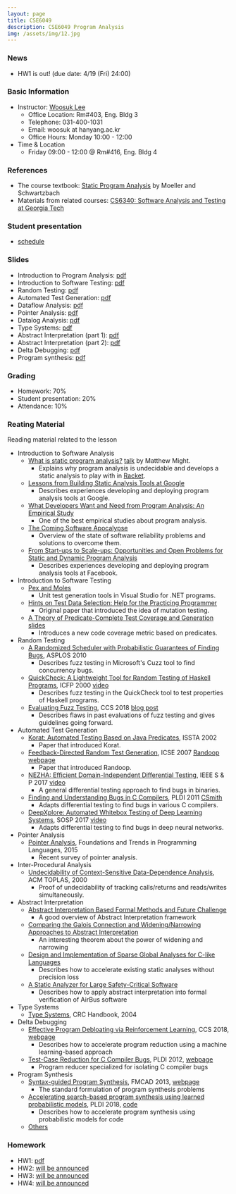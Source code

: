 ```yaml
---
layout: page
title: CSE6049
description: CSE6049 Program Analysis
img: /assets/img/12.jpg
---
```


### News
* HW1 is out! (due date: 4/19 (Fri) 24:00)


### Basic Information
* Instructor: [Woosuk Lee](http://psl.hanynag.ac.kr)
  * Office Location: Rm#403, Eng. Bldg 3 
  * Telephone: 031-400-1031 
  * Email: woosuk at hanyang.ac.kr 
  * Office Hours: Monday 10:00 - 12:00 
* Time & Location
  * Friday 09:00 - 12:00 @ Rm#416, Eng. Bldg 4

### References
* The course textbook: [Static Program Analysis](https://cs.au.dk/~amoeller/spa/spa.pdf) by Moeller and Schwartzbach 
* Materials from related courses: [CS6340: Software Analysis and Testing at Georgia Tech](http://rightingcode.org/index.html)

### Student presentation
* [schedule](https://docs.google.com/spreadsheets/d/16FGO0ddBHbgN0ftSlu2FBJtyfueRbAfr-g-JnAqELPY/edit?usp=sharing)

### Slides
* Introduction to Program Analysis: [pdf](http://psl.hanyang.ac.kr/~wslee/courses/cse6049/1.pdf)
* Introduction to Software Testing: [pdf](http://psl.hanyang.ac.kr/~wslee/courses/cse6049/2.pdf)
* Random Testing: [pdf](http://psl.hanyang.ac.kr/~wslee/courses/cse6049/3.pdf)
* Automated Test Generation: [pdf](http://psl.hanyang.ac.kr/~wslee/courses/cse6049/4.pdf)
* Dataflow Analysis: [pdf](http://psl.hanyang.ac.kr/~wslee/courses/cse6049/5.pdf)
* Pointer Analysis: [pdf](http://psl.hanyang.ac.kr/~wslee/courses/cse6049/6.pdf)
* Datalog Analysis: [pdf](http://psl.hanyang.ac.kr/~wslee/courses/cse6049/8.pdf)
* Type Systems: [pdf](http://psl.hanyang.ac.kr/~wslee/courses/cse6049/9.pdf)
* Abstract Interpretation (part 1): [pdf](http://psl.hanyang.ac.kr/~wslee/courses/cse6049/10.pdf)
* Abstract Interpretation (part 2): [pdf](http://psl.hanyang.ac.kr/~wslee/courses/cse6049/11.pdf)
* Delta Debugging: [pdf](http://psl.hanyang.ac.kr/~wslee/courses/cse6049/12.pdf)
* Program synthesis: [pdf](http://psl.hanyang.ac.kr/~wslee/courses/cse6049/13.pdf)

### Grading
* Homework: 70%
* Student presentation: 20% 
* Attendance: 10% 

### Reating Material
Reading material related to the lesson
* Introduction to Software Analysis
  * [What is static program analysis?](http://matt.might.net/articles/intro-static-analysis/) [talk](https://www.youtube.com/watch?v=POvX4hYIoxg) by Matthew Might. 
	  - Explains why program analysis is undecidable and develops a static analysis to play with in [Racket](https://racket-lang.org/).
  * [Lessons from Building Static Analysis Tools at Google](https://cacm.acm.org/magazines/2018/4/226371-lessons-from-building-static-analysis-tools-at-google/fulltext)
	  - Describes experiences developing and deploying program analysis tools at Google.
  * [What Developers Want and Need from Program Analysis: An Empirical Study](https://www.microsoft.com/en-us/research/uploads/prod/2016/07/What-Developers-Want-and-Need-from-Program-Analysis-An-Empirical-Study.pdf)
	  - One of the best empirical studies about program analysis.
  * [The Coming Software Apocalypse](https://www.theatlantic.com/technology/archive/2017/09/saving-the-world-from-code/540393/)
	  - Overview of the state of software reliability problems and solutions to overcome them.
  * [From Start-ups to Scale-ups: Opportunities and Open Problems for Static and Dynamic Program Analysis](https://research.fb.com/wp-content/uploads/2018/05/from-start-ups-to-scale-ups-opportunities-and-open-problems-for-static-and-dynamic-program-analysis.pdf)
	  - Describes experiences developing and deploying program analysis tools at Facebook.
* Introduction to Software Testing
  * [Pex and Moles](https://www.microsoft.com/en-us/research/project/pex-and-moles-isolation-and-white-box-unit-testing-for-net/)
	  - Unit test generation tools in Visual Studio for .NET programs.
  * [Hints on Test Data Selection: Help for the Practicing Programmer](https://www.computer.org/csdl/mags/co/1978/04/01646911.pdf)
	  - Original paper that introduced the idea of mutation testing.
  * [A Theory of Predicate-Complete Test Coverage and Generation](https://www.microsoft.com/en-us/research/publication/a-theory-of-predicate-complete-test-coverage-and-generation/) [slides](https://www.cs.cmu.edu/~aldrich/courses/654-sp05/handouts/predicate-tests.pdf)
	  - Introduces a new code coverage metric based on predicates.
* Random Testing
  * [A Randomized Scheduler with Probabilistic Guarantees of Finding Bugs](https://dl.acm.org/citation.cfm?id=1736040), ASPLOS 2010
	  - Describes fuzz testing in Microsoft's Cuzz tool to find concurrency bugs.
  * [QuickCheck: A Lightweight Tool for Random Testing of Haskell Programs](https://dl.acm.org/citation.cfm?id=351266), ICFP 2000 [video](https://www.youtube.com/watch?v=zi0rHwfiX1Q)
	  - Describes fuzz testing in the QuickCheck tool to test properties of Haskell programs.
  * [Evaluating Fuzz Testing](https://arxiv.org/abs/1808.09700), CCS 2018 [blog post](http://www.pl-enthusiast.net/2018/08/23/evaluating-empirical-evaluations-for-fuzz-testing/) 
	  - Describes flaws in past evaluations of fuzz testing and gives guidelines going forward.
* Automated Test Generation
  * [Korat: Automated Testing Based on Java Predicates](https://dl.acm.org/citation.cfm?id=566191), ISSTA 2002 
	  - Paper that introduced Korat.
  * [Feedback-Directed Random Test Generation](https://homes.cs.washington.edu/~mernst/pubs/feedback-testgen-icse2007.pdf), ICSE 2007 [Randoop webpage](https://randoop.github.io/randoop/) 
	  - Paper that introduced Randoop.
  * [NEZHA: Efficient Domain-Independent Differential Testing](https://ieeexplore.ieee.org/document/7958601/), IEEE S & P 2017 [video](https://youtu.be/I8PWuc_SZzg)
	  - A general differential testing approach to find bugs in binaries.
  * [Finding and Understanding Bugs in C Compilers](https://dl.acm.org/citation.cfm?id=1993532), PLDI 2011 [CSmith](https://embed.cs.utah.edu/csmith/)
	  - Adapts differential testing to find bugs in various C compilers.
  * [DeepXplore: Automated Whitebox Testing of Deep Learning Systems](http://www.cs.columbia.edu/~junfeng/papers/deepxplore-sosp17.pdf), SOSP 2017 [video](https://dl.acm.org/ft_gateway.cfm?id=3132785&ftid=1940565&dwn=1)
	  - Adapts differential testing to find bugs in deep neural networks.
* Pointer Analysis
  * [Pointer Analysis](https://yanniss.github.io/points-to-tutorial15.pdf), Foundations and Trends in Programming Languages, 2015 
	  - Recent survey of pointer analysis.
* Inter-Procedural Analysis
  * [Undecidability of Context-Sensitive Data-Dependence Analysis](http://research.cs.wisc.edu/wpis/papers/toplas00.pdf), ACM TOPLAS, 2000 
	  - Proof of undecidability of tracking calls/returns and reads/writes simultaneously.
* Abstract Interpretation
  * [Abstract Interpretation Based Formal Methods and Future Challenge](http://ropas.snu.ac.kr/~kwang/520/readings/absint/Cousot-LNCS2000.ps)
	  - A good overview of Abstract Interpretation framework
  * [Comparing the Galois Connection and Widening/Narrowing Approaches to Abstract Interpretation](http://ropas.snu.ac.kr/~kwang/520/readings/absint/Cousot-widen-1992.pdf)
	  - An interesting theorem about the power of widening and narrowing
  * [Design and Implementation of Sparse Global Analyses for C-like Languages](http://ropas.snu.ac.kr/~kwang/paper/12-pldi-ohheleleyi.pdf)
	  - Describes how to accelerate existing static analyses without precision loss
  * [A Static Analyzer for Large Safety-Critical Software](http://ropas.snu.ac.kr/lib/dock/BlCoCoFeMaMiMoRi2003.pdf)
	  - Describes how to apply abstract interpretation into formal verification of AirBus software
* Type Systems
  * [Type Systems](http://lucacardelli.name/Papers/TypeSystems.pdf), CRC Handbook, 2004
* Delta Debugging
  * [Effective Program Debloating via Reinforcement Learning](https://dl.acm.org/citation.cfm?id=3243838), CCS 2018, [webpage](https://chisel.cis.upenn.edu)
	  - Describes how to accelerate program reduction using a machine learning-based approach
  * [Test-Case Reduction for C Compiler Bugs](http://www.cs.utah.edu/~regehr/papers/pldi12-preprint.pdf), PLDI 2012, [webpage](https://embed.cs.utah.edu/creduce/)
	  - Program reducer specialized for isolating C compiler bugs
* Program Synthesis
  * [Syntax-guided Program Synthesis](http://sygus.seas.upenn.edu/files/SyGuS13_paper.pdf), FMCAD 2013, [webpage](http://sygus.seas.upenn.edu) 
	  - The standard formulation of program synthesis problems
  * [Accelerating search-based program synthesis using learned probabilistic models](https://dl.acm.org/citation.cfm?id=3192410), PLDI 2018, [code](https://github.com/wslee/euphony)
	  - Describes how to accelerate program synthesis using probabilistic models for code
  * [Others](https://github.com/nadia-polikarpova/cse291-program-synthesis/wiki/Reading-List)

### Homework
* HW1: [pdf](http://psl.hanyang.ac.kr/~wslee/courses/cse6049/hw1.pdf)
* HW2: [will be announced]()
* HW3: [will be announced]()
* HW4: [will be announced]()

